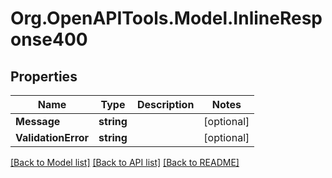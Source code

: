 # Org.OpenAPITools.Model.InlineResponse400

## Properties

Name | Type | Description | Notes
------------ | ------------- | ------------- | -------------
**Message** | **string** |  | [optional] 
**ValidationError** | **string** |  | [optional] 

[[Back to Model list]](../README.md#documentation-for-models) [[Back to API list]](../README.md#documentation-for-api-endpoints) [[Back to README]](../README.md)

